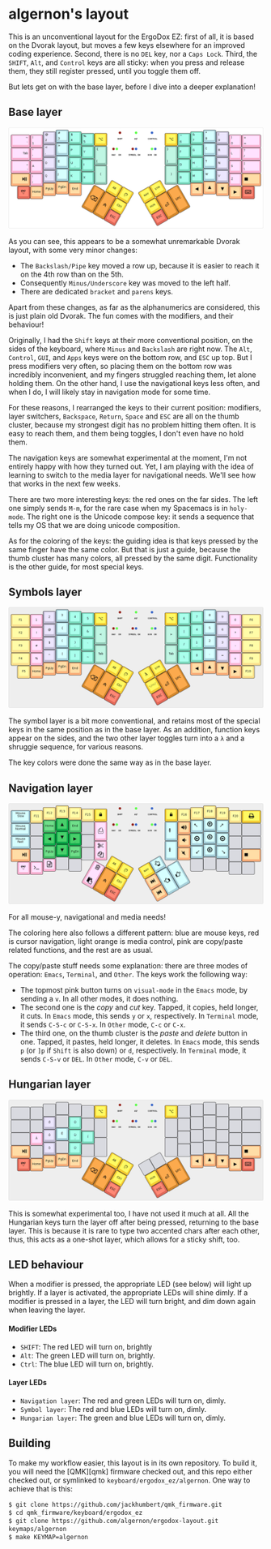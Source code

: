 algernon's layout
=======================

This is an unconventional layout for the ErgoDox EZ: first of all, it is based
on the Dvorak layout, but moves a few keys elsewhere for an improved coding
experience. Second, there is no `DEL` key, nor a `Caps Lock`. Third, the
`SHIFT`, `Alt`, and `Control` keys are all sticky: when you press and release
them, they still register pressed, until you toggle them off.

But lets get on with the base layer, before I dive into a deeper explanation!

## Base layer

[![Base layer](images/base-layer.png)](http://www.keyboard-layout-editor.com/#/gists/28f7eb305fdbff943613e1dc7aa9e82b)

As you can see, this appears to be a somewhat unremarkable Dvorak layout, with
some very minor changes:

* The `Backslash/Pipe` key moved a row up, because it is easier to reach it on
  the 4th row than on the 5th.
* Consequently `Minus/Underscore` key was moved to the left half.
* There are dedicated `bracket` and `parens` keys.

Apart from these changes, as far as the alphanumerics are considered, this is
just plain old Dvorak. The fun comes with the modifiers, and their behaviour!

Originally, I had the `Shift` keys at their more conventional position, on the
sides of the keyboard, where `Minus` and `Backslash` are right now. The `Alt`,
`Control`, `GUI`, and `Apps` keys were on the bottom row, and `ESC` up top. But
I press modifiers very often, so placing them on the bottom row was incredibly
inconvenient, and my fingers struggled reaching them, let alone holding them. On
the other hand, I use the navigational keys less often, and when I do, I will
likely stay in navigation mode for some time.

For these reasons, I rearranged the keys to their current position: modifiers,
layer switchers, `Backspace`, `Return`, `Space` and `ESC` are all on the thumb
cluster, because my strongest digit has no problem hitting them often. It is
easy to reach them, and them being toggles, I don't even have no hold them.

The navigation keys are somewhat experimental at the moment, I'm not entirely
happy with how they turned out. Yet, I am playing with the idea of learning to
switch to the media layer for navigational needs. We'll see how that works in
the next few weeks.

There are two more interesting keys: the red ones on the far sides. The left one
simply sends `M-m`, for the rare case when my Spacemacs is in `holy-mode`. The
right one is the Unicode compose key: it sends a sequence that tells my OS that
we are doing unicode composition.

As for the coloring of the keys: the guiding idea is that keys pressed by the
same finger have the same color. But that is just a guide, because the thumb
cluster has many colors, all pressed by the same digit. Functionality is the
other guide, for most special keys.

## Symbols layer

[![Symbols layer](images/symbol-layer.png)](http://www.keyboard-layout-editor.com/#/gists/dad30ce9d478a336d3513b560b790930)

The symbol layer is a bit more conventional, and retains most of the special
keys in the same position as in the base layer. As an addition, function keys
appear on the sides, and the two other layer toggles turn into a `λ` and a
shruggie sequence, for various reasons.

The key colors were done the same way as in the base layer.

## Navigation layer

[![Navigation layer](images/nav-layer.png)](http://www.keyboard-layout-editor.com/#/gists/e4556d8dc59736c26d51a58cb4c4d2f0)

For all mouse-y, navigational and media needs!

The coloring here also follows a different pattern: blue are mouse keys, red is
cursor navigation, light orange is media control, pink are copy/paste related
functions, and the rest are as usual.

The copy/paste stuff needs some explanation: there are three modes of operation:
`Emacs`, `Terminal`, and `Other`. The keys work the following way:

* The topmost pink button turns on `visual-mode` in the `Emacs` mode, by sending
  a `v`. In all other modes, it does nothing.
* The second one is the *copy* and *cut* key. Tapped, it copies, held longer, it
  cuts. In `Emacs` mode, this sends `y` or `x`, respectively. In `Terminal`
  mode, it sends `C-S-c` or `C-S-x`. In `Other` mode, `C-c` or `C-x`.
* The third one, on the thumb cluster is the *paste* and *delete* button in one.
  Tapped, it pastes, held longer, it deletes. In `Emacs` mode, this sends `p`
  (or `]p` if `Shift` is also down) or `d`, respectively. In `Terminal` mode, it
  sends `C-S-v` or `DEL`. In `Other` mode, `C-v` or `DEL`.
  
## Hungarian layer

[![Hungarian layer](images/hun-layer.png)](http://www.keyboard-layout-editor.com/#/gists/b160f6ec90d58c127c114c89f66e9dc9)

This is somewhat experimental too, I have not used it much at all. All the
Hungarian keys turn the layer off after being pressed, returning to the base
layer. This is because it is rare to type two accented chars after each other,
thus, this acts as a one-shot layer, which allows for a sticky shift, too.

## LED behaviour

When a modifier is pressed, the appropriate LED (see below) will light up
brightly. If a layer is activated, the appropriate LEDs will shine dimly. If a
modifier is pressed in a layer, the LED will turn bright, and dim down again
when leaving the layer.

#### Modifier LEDs

* `SHIFT`: The red LED will turn on, brightly
* `Alt`: The green LED will turn on, brightly.
* `Ctrl`: The blue LED will turn on, brightly.

#### Layer LEDs

* `Navigation layer`: The red and green LEDs will turn on, dimly.
* `Symbol layer`: The red and blue LEDs will turn on, dimly.
* `Hungarian layer`: The green and blue LEDs will turn on, dimly.

## Building

To make my workflow easier, this layout is in its own repository. To build it,
you will need the [QMK][qmk] firmware checked out, and this repo either checked
out, or symlinked to `keyboard/ergodox_ez/algernon`. One way to achieve that is
this:

```
$ git clone https://github.com/jackhumbert/qmk_firmware.git
$ cd qmk_firmware/keyboard/ergodox_ez
$ git clone https://github.com/algernon/ergodox-layout.git keymaps/algernon
$ make KEYMAP=algernon
```
